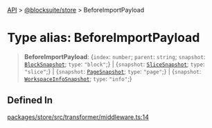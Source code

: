 [API](../../../index.md) > [@blocksuite/store](../index.md) > BeforeImportPayload

# Type alias: BeforeImportPayload

> **BeforeImportPayload**: \{`index`: `number`; `parent`: `string`; `snapshot`: [`BlockSnapshot`](type-alias.BlockSnapshot.md); `type`: `"block"`;} \| \{`snapshot`: [`SliceSnapshot`](type-alias.SliceSnapshot.md); `type`: `"slice"`;} \| \{`snapshot`: [`PageSnapshot`](type-alias.PageSnapshot.md); `type`: `"page"`;} \| \{`snapshot`: [`WorkspaceInfoSnapshot`](type-alias.WorkspaceInfoSnapshot.md); `type`: `"info"`;}

## Defined In

[packages/store/src/transformer/middleware.ts:14](https://github.com/Saul-Mirone/blocksuite/blob/f2324b82e/packages/store/src/transformer/middleware.ts#L14)
